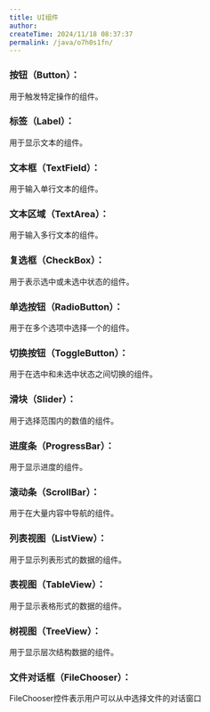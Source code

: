 ```yaml
---
title: UI组件
author:
createTime: 2024/11/18 08:37:37
permalink: /java/o7h0s1fn/
---
```

### 按钮（Button）：

用于触发特定操作的组件。

### 标签（Label）：

用于显示文本的组件。

### 文本框（TextField）：

用于输入单行文本的组件。

### 文本区域（TextArea）：

用于输入多行文本的组件。

### 复选框（CheckBox）：

用于表示选中或未选中状态的组件。

### 单选按钮（RadioButton）：

用于在多个选项中选择一个的组件。

### 切换按钮（ToggleButton）：

用于在选中和未选中状态之间切换的组件。

### 滑块（Slider）：

用于选择范围内的数值的组件。

### 进度条（ProgressBar）：

用于显示进度的组件。

### 滚动条（ScrollBar）：

用于在大量内容中导航的组件。

### 列表视图（ListView）：

用于显示列表形式的数据的组件。

### 表视图（TableView）：

用于显示表格形式的数据的组件。

### 树视图（TreeView）：

用于显示层次结构数据的组件。

### 文件对话框（FileChooser）：

FileChooser控件表示用户可以从中选择文件的对话窗口

